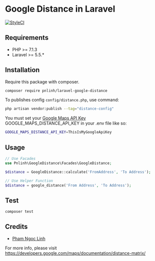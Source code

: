 # Google Distance in Laravel
[![StyleCI](https://github.styleci.io/repos/155349271/shield?branch=master)](https://github.styleci.io/repos/155349271)

## Requirements

- PHP >= 7.1.3
- Laravel >= 5.5.*

## Installation

Require this package with composer.

```bash
composer require pnlinh/laravel-google-distance
```

To publishes config `config/distance.php`, use command:

```bash
php artisan vendor:publish --tag="distance-config"
```

You must set your [Google Maps API Key](https://developers.google.com/maps/documentation/distance-matrix/get-api-key) GOOGLE_MAPS_DISTANCE_API_KEY in your .env file like so:

```bash
GOOGLE_MAPS_DISTANCE_API_KEY=ThisIsMyGoogleApiKey
```

## Usage

```php
// Use Facades
use Pnlinh\GoogleDistance\Facades\GoogleDistance;

$distance = GoogleDistance::calculate('FromAddress', 'To Address');

// Use Helper Function
$distance = google_distance('From Address', 'To Address');
```

## Test

```bash
composer test
```

## Credits

- [Pham Ngoc Linh](https://github.com/pnlinh)

For more info, please visit https://developers.google.com/maps/documentation/distance-matrix/
